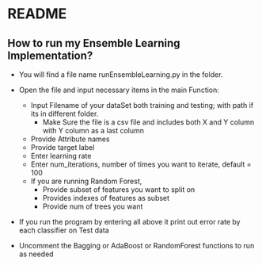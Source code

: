 # README
## How to run my Ensemble Learning Implementation?
 - You will find a file name runEnsembleLearning.py in the folder.
 
 - Open the file and input necessary items in the main Function:
    - Input Filename of your dataSet both training and testing; with path if its in different folder.
      - Make Sure the file is a csv file and includes both X and Y column with Y column as a last column
    - Provide Attribute names
    - Provide target label
    - Enter learning rate
    - Enter num_iterations, number of times you want to iterate, default = 100
    - If you are running Random Forest,
        - Provide subset of features you want to split on
        - Provides indexes of features as subset
        - Provide num of trees you want
  
 - If you run the program by entering all above it print out error rate by each classifier on Test data
 - Uncomment the Bagging or AdaBoost or RandomForest functions to run as needed